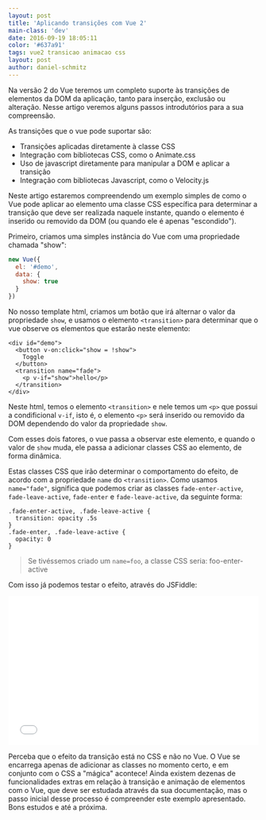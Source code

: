 ```yaml
---
layout: post
title: 'Aplicando transições com Vue 2'
main-class: 'dev'
date: 2016-09-19 18:05:11 
color: '#637a91'
tags: vue2 transicao animacao css
layout: post
author: daniel-schmitz
---
```


Na versão 2 do Vue teremos um completo suporte às transições de elementos da DOM da aplicação, tanto para inserção, exclusão ou alteração. Nesse artigo veremos alguns passos introdutórios para a sua compreensão.

As transições que o vue pode suportar são:

- Transições aplicadas diretamente à classe CSS
- Integração com bibliotecas CSS, como o Animate.css
- Uso de javascript diretamente para manipular a DOM e aplicar a transição
- Integração com bibliotecas Javascript, como o Velocity.js

Neste artigo estaremos compreendendo um exemplo simples de como o Vue pode aplicar ao elemento uma classe CSS específica para determinar a transição que deve ser realizada naquele instante, quando o elemento é inserido ou removido da DOM (ou quando ele é apenas "escondido").

Primeiro, criamos uma simples instância do Vue com uma propriedade chamada "show":

```js
new Vue({
  el: '#demo',
  data: {
    show: true
  }
})
```

No nosso template html, criamos um botão que irá alternar o valor da propriedade `show`, e usamos o elemento `<transition>` para determinar que o vue observe os elementos que estarão neste elemento:

```
<div id="demo">
  <button v-on:click="show = !show">
    Toggle
  </button>
  <transition name="fade">
    <p v-if="show">hello</p>
  </transition>
</div>
```

Neste html, temos o elemento `<transition>` e nele temos um `<p>` que possui a condificional `v-if`, isto é, o elemento `<p>` será inserido ou removido da DOM dependendo do valor da propriedade `show`.

Com esses dois fatores, o vue passa a observar este elemento, e quando o valor de `show` muda, ele passa a adicionar classes CSS ao elemento, de forma dinâmica.

Estas classes CSS que irão determinar o comportamento do efeito, de acordo com a propriedade `name` do `<transition>`. Como usamos `name="fade"`, significa que podemos criar as classes `fade-enter-active`, `fade-leave-active`, `fade-enter` e `fade-leave-active`, da seguinte forma:

```
.fade-enter-active, .fade-leave-active {
  transition: opacity .5s
}
.fade-enter, .fade-leave-active {
  opacity: 0
}
```

> Se tivéssemos criado um `name=foo`, a classe CSS seria: foo-enter-active

Com isso já podemos testar o efeito, através do JSFiddle:

<iframe width="100%" height="300" src="//jsfiddle.net/danielschmitz/p7ez3zvf/embedded/" allowfullscreen="allowfullscreen" frameborder="0"></iframe>

Perceba que o efeito da transição está no CSS e não no Vue. O Vue se encarrega apenas de adicionar as classes no momento certo, e em conjunto com o CSS a "mágica" acontece! Ainda existem dezenas de funcionalidades extras em relação à transição e animação de elementos com o Vue, que deve ser estudada através da sua documentação, mas o passo inicial desse processo é compreender este exemplo apresentado. Bons estudos e até a próxima.



